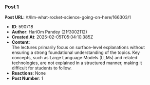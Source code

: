 ### Post 1
**Post URL**: /t/llm-what-rocket-science-going-on-here/166303/1
- **ID**: 590718
- **Author**: HariOm Pandey (21f3002112)
- **Created At**: 2025-02-05T05:04:10.385Z
- **Content**:  
  The lectures primarily focus on surface-level explanations without ensuring a strong foundational understanding of the topics. Key concepts, such as Large Language Models (LLMs) and related technologies, are not explained in a structured manner, making it difficult for students to follow.
- **Reactions**: None
- **Post Number**: 1

